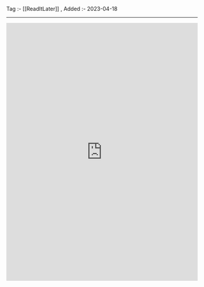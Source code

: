 Tag :- [[ReadItLater]] , 
Added :- 2023-04-18

-----
<iframe src="https://www.linkedin.com/embed/feed/update/urn:li:share:7043671270453825537" height="680" width="504" frameborder="0" allowfullscreen="" title="Embedded post"></iframe>